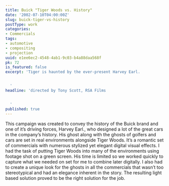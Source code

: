 ```yaml
---
title: Buick "Tiger Woods vs. History"
date: '2002-07-10T04:00:00Z'
slug: buick-tiger-vs-history
postType: work
categories:
- Commercials
tags:
- automotive
- compositing
- projection
uuid: e1ee6ec2-4548-4ab1-9c03-b4a88daa568f
pk: 72
is_featured: false
excerpt: 'Tiger is haunted by the ever-present Harvey Earl.


  '
headline: 'directed by Tony Scott, RSA Films


  '
published: true
---
```

This campaign was created to convey the history of the Buick brand and one of
it’s driving forces, Harvey Earl., who designed a lot of the great cars in the
company’s history. His ghost along with the ghosts of golfers and cars are set
in real environments alongside Tiger Woods. It’s a romantic set of commercials
with numerous stylized yet elegant digital visual effects. I had the task of
putting Tiger Woods into many of the environments using footage shot on a
green screen. His time is limited so we worked quickly to capture what we
needed on set for me to combine later digitally. I also had to create a unique
look for the ghosts in all the commercials that wasn’t too stereotypical and
had an elegance inherent in the story. The resulting light based solution
proved to be the right solution for the job.


